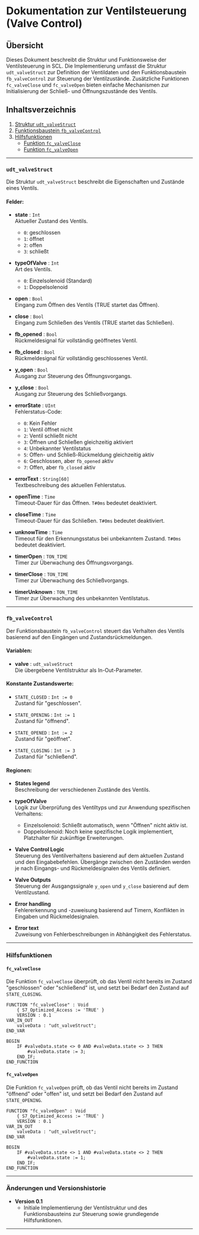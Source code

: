 # Dokumentation zur Ventilsteuerung (Valve Control)

## Übersicht

Dieses Dokument beschreibt die Struktur und Funktionsweise der Ventilsteuerung in SCL. Die Implementierung umfasst die Struktur `udt_valveStruct` zur Definition der Ventildaten und den Funktionsbaustein `fb_valveControl` zur Steuerung der Ventilzustände. Zusätzliche Funktionen `fc_valveClose` und `fc_valveOpen` bieten einfache Mechanismen zur Initialisierung der Schließ- und Öffnungszustände des Ventils.

## Inhaltsverzeichnis

1. [Struktur `udt_valveStruct`](#udt_valvestruct)
2. [Funktionsbaustein `fb_valveControl`](#fb_valvecontrol)
3. [Hilfsfunktionen](#hilfsfunktionen)
   - [Funktion `fc_valveClose`](#fc_valveclose)
   - [Funktion `fc_valveOpen`](#fc_valveopen)

---

### `udt_valveStruct`

Die Struktur `udt_valveStruct` beschreibt die Eigenschaften und Zustände eines Ventils.

#### Felder:

- **state** : `Int`  
  Aktueller Zustand des Ventils.
  - `0`: geschlossen
  - `1`: öffnet
  - `2`: offen
  - `3`: schließt

- **typeOfValve** : `Int`  
  Art des Ventils.
  - `0`: Einzelsolenoid (Standard)
  - `1`: Doppelsolenoid

- **open** : `Bool`  
  Eingang zum Öffnen des Ventils (TRUE startet das Öffnen).

- **close** : `Bool`  
  Eingang zum Schließen des Ventils (TRUE startet das Schließen).

- **fb_opened** : `Bool`  
  Rückmeldesignal für vollständig geöffnetes Ventil.

- **fb_closed** : `Bool`  
  Rückmeldesignal für vollständig geschlossenes Ventil.

- **y_open** : `Bool`  
  Ausgang zur Steuerung des Öffnungsvorgangs.

- **y_close** : `Bool`  
  Ausgang zur Steuerung des Schließvorgangs.

- **errorState** : `UInt`  
  Fehlerstatus-Code:
  - `0`: Kein Fehler
  - `1`: Ventil öffnet nicht
  - `2`: Ventil schließt nicht
  - `3`: Öffnen und Schließen gleichzeitig aktiviert
  - `4`: Unbekannter Ventilstatus
  - `5`: Offen- und Schließ-Rückmeldung gleichzeitig aktiv
  - `6`: Geschlossen, aber `fb_opened` aktiv
  - `7`: Offen, aber `fb_closed` aktiv

- **errorText** : `String[60]`  
  Textbeschreibung des aktuellen Fehlerstatus.

- **openTime** : `Time`  
  Timeout-Dauer für das Öffnen. `T#0ms` bedeutet deaktiviert.

- **closeTime** : `Time`  
  Timeout-Dauer für das Schließen. `T#0ms` bedeutet deaktiviert.

- **unknowTime** : `Time`  
  Timeout für den Erkennungsstatus bei unbekanntem Zustand. `T#0ms` bedeutet deaktiviert.

- **timerOpen** : `TON_TIME`  
  Timer zur Überwachung des Öffnungsvorgangs.

- **timerClose** : `TON_TIME`  
  Timer zur Überwachung des Schließvorgangs.

- **timerUnknown** : `TON_TIME`  
  Timer zur Überwachung des unbekannten Ventilstatus.

---

### `fb_valveControl`

Der Funktionsbaustein `fb_valveControl` steuert das Verhalten des Ventils basierend auf den Eingängen und Zustandsrückmeldungen.

#### Variablen:

- **valve** : `udt_valveStruct`  
  Die übergebene Ventilstruktur als In-Out-Parameter.

#### Konstante Zustandswerte:

- `STATE_CLOSED` : `Int := 0`  
  Zustand für "geschlossen".
  
- `STATE_OPENING` : `Int := 1`  
  Zustand für "öffnend".

- `STATE_OPENED` : `Int := 2`  
  Zustand für "geöffnet".

- `STATE_CLOSING` : `Int := 3`  
  Zustand für "schließend".

#### Regionen:

- **States legend**  
  Beschreibung der verschiedenen Zustände des Ventils.

- **typeOfValve**  
  Logik zur Überprüfung des Ventiltyps und zur Anwendung spezifischen Verhaltens:
  - Einzelsolenoid: Schließt automatisch, wenn "Öffnen" nicht aktiv ist.
  - Doppelsolenoid: Noch keine spezifische Logik implementiert, Platzhalter für zukünftige Erweiterungen.

- **Valve Control Logic**  
  Steuerung des Ventilverhaltens basierend auf dem aktuellen Zustand und den Eingabebefehlen. Übergänge zwischen den Zuständen werden je nach Eingangs- und Rückmeldesignalen des Ventils definiert.

- **Valve Outputs**  
  Steuerung der Ausgangssignale `y_open` und `y_close` basierend auf dem Ventilzustand.

- **Error handling**  
  Fehlererkennung und -zuweisung basierend auf Timern, Konflikten in Eingaben und Rückmeldesignalen.

- **Error text**  
  Zuweisung von Fehlerbeschreibungen in Abhängigkeit des Fehlerstatus.

---

### Hilfsfunktionen

#### `fc_valveClose`

Die Funktion `fc_valveClose` überprüft, ob das Ventil nicht bereits im Zustand "geschlossen" oder "schließend" ist, und setzt bei Bedarf den Zustand auf `STATE_CLOSING`.

```scl
FUNCTION "fc_valveClose" : Void
    { S7_Optimized_Access := 'TRUE' }
    VERSION : 0.1
VAR_IN_OUT
    valveData : "udt_valveStruct";
END_VAR

BEGIN
    IF #valveData.state <> 0 AND #valveData.state <> 3 THEN
        #valveData.state := 3;
    END_IF;
END_FUNCTION
```

#### `fc_valveOpen`

Die Funktion `fc_valveOpen` prüft, ob das Ventil nicht bereits im Zustand "öffnend" oder "offen" ist, und setzt bei Bedarf den Zustand auf `STATE_OPENING`.

```scl
FUNCTION "fc_valveOpen" : Void
    { S7_Optimized_Access := 'TRUE' }
    VERSION : 0.1
VAR_IN_OUT
    valveData : "udt_valveStruct";
END_VAR

BEGIN
    IF #valveData.state <> 1 AND #valveData.state <> 2 THEN
        #valveData.state := 1;
    END_IF;
END_FUNCTION
```

---

### Änderungen und Versionshistorie

- **Version 0.1**  
  - Initiale Implementierung der Ventilstruktur und des Funktionsbausteins zur Steuerung sowie grundlegende Hilfsfunktionen.

--- 
